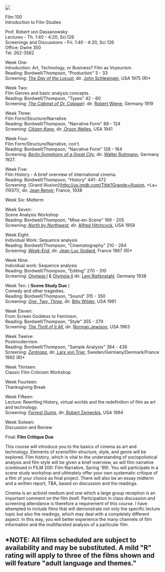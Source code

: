 ![](studentfocus.gif)

Film 100  
Introduction to Film Studies

Prof. Robert von Dassanowsky  
Lectures - Th. 1:40 - 4:20, Sci.126  
Screenings and Discussions - Fri. 1:40 - 4:20, Sci 126  
Office: Dwire 350  
Tel: 262-3562

Week One:  
Introduction: Art, Technology, or Business?  Film as Voyeurism.  
Reading: Bordwell/Thompson, "Production" 3 - 33  
Screening: [_The Day of the
Locust_](http://us.imdb.com/Title?Day+of+the+Locust,+The+\(1975\)), dir. [John
Schlesinger](http://us.imdb.com/Name?Schlesinger,+John), USA 1975 (R)*

Week Two:  
Film Genres and basic analysis concepts.  
Reading: Bordwell/Thompson, "Types"  42 - 60  
Screening: _[The Cabinet of Dr.
Calagar](http://us.imdb.com/Title?Kabinett+des+Doktor+Caligari,+Das+\(1919\))i_.
dir. [Robert Wiene](http://us.imdb.com/Name?Wiene,+Robert), Germany 1919

Week Three:  
Film Form/Structure/Narrative.  
Reading: Bordwell/Thompson, "Narrative Form"  89 - 124  
Screening: [_Citizen Kane_](http://us.imdb.com/Title?Citizen+Kane+\(1941\)),
dir.[ Orson Welles](http://us.imdb.com/Name?Welles,+Orson), USA 1941

Week Four:  
Film Form/Structure/Narrative, con't.  
Reading: Bordwell/Thompson, "Narrative Form" 128 - 164  
Screening: [_Berlin:Symphony of a Great
City_](http://us.imdb.com/Title?Berlin%3A+Die+Sinfonie+der+Gro%DFstadt+\(1927\)),
dir. [Walter Ruttmann](http://us.imdb.com/Name?Ruttmann,+Walter), Germany
1927.

Week Five:  
Film History - A brief overview of international cinema.  
Reading: Bordwell/Thompson, "History" 441- 472  
Screening:  [Grand Illusion](http://us.imdb.com/Title?Grande+illusion,
+La+\(1937\)), dir. [Jean Renoir](http://us.imdb.com/Name?Renoir,+Jean),
France, 1938

Week Six: Midterm

Week Seven:  
Scene Analysis Workshop  
Reading: Bordwell/Thompson, "Mise-en-Scene" 169 - 205  
Screening:[ _North by
Northwest_](http://us.imdb.com/Title?North+by+Northwest+\(1959\)), dir.
[Alfred Hitchcock](http://us.imdb.com/Name?Hitchcock,+Alfred), USA 1959

Week Eight:  
Individual Work: Sequence analysis  
Reading: Bordwell/Thompson, "Cinematography"  210 -  264  
Screening: [_Week-End_](http://us.imdb.com/Title?Week-End+\(1967\)), dir.
[Jean-Luc Godard](http://us.imdb.com/Name?Godard,+Jean-Luc), France 1967 (R)*

Week Nine:  
Individual work: Sequence analysis  
Reading: Bordwell/Thompson, "Editing" 270 - 310  
Screening: [_Olympia
I_](http://us.imdb.com/Title?Olympia+1.+Teil+-+Fest+der+V%F6lker+\(1938\))  &
[Olympia
II](http://us.imdb.com/Title?Olympia+2.+Teil+-+Fest+der+Sch%F6nheit+\(1938\))
dir. [Leni Riefenstahl](http://us.imdb.com/Name?Riefenstahl,+Leni), Germany
1938

Week Ten: ( **Scene Study Due** )  
Comedy and other tragedies.  
Reading: Bordwell/Thompson, "Sound" 315 - 350  
Screening: [_One, Two,
Three_](http://us.imdb.com/Title?One,+Two,+Three+\(1961\)), dir. [Billy
Wilder](http://us.imdb.com/Name?Wilder,+Billy), USA 1961

Week Eleven:  
From Screen Goddess to Feminism.  
Reading: Bordwell/Thompson, "Style" 355 - 379  
Screening: [_The Thrill of it
All_](http://us.imdb.com/Title?Thrill+of+It+All,+The+\(1963\)), dir. [Norman
Jewison](http://us.imdb.com/Name?Jewison,+Norman), USA 1963

Week Twelve:  
Postmodernism.  
Reading: Bordwell/Thompson, "Sample Analysis" 384 - 436  
Screening: [_Zentropa_](http://us.imdb.com/Title?Europa+\(1991\)), dir.[ Lars
von Trier](http://us.imdb.com/Name?von+Trier,+Lars),
Sweden/Germany/Denmark/France 1992 (R)*

Week Thirteen:  
Classic Film Criticism Workshop

Week Fourteen:  
Thanksgiving Break

Week Fifteen:  
Lecture: Rewriting History, virtual worlds and the redefinition of film as art
and technology.  
Screening: [_Forrest Gump_](http://us.imdb.com/Title?Forrest+Gump+\(1994\)),
dir.[ Robert Zemeckis](http://us.imdb.com/Name?Zemeckis,+Robert), USA 1994

Week Sixteen:  
Discussion and Review

Final: **Film Critique Due**

This course will introduce you to the basics of cinema as art and technology.
Elements of scene/film structure, style, and genre will be explored.   Film
history, which is vital to the understanding of sociopoliotical analysis and
film style will be given a brief overview, as will film narrative (continued
in FILM 200: Film Narrative, Spring '99).  You will participate in a scene
study workshop and ultimately offer your own systematic critique of a film of
your choice as final project.   There will also be an essay midterm and a
written report, TBA, based on discussion and the readings.

Cinema is an activist medium and one which a large group reception is an
important comment on the film itself.  Participation in class discussion and
screening attendance is therefore a requirement of this course.  I have
attempted to include films that will demonstrate not only the specific lecture
topic but also the readings, which may deal with a completely different
aspect.  In this way, you will better experience the many channels of film
information and the multifaceted analysis of a particular film.

*NOTE: All films scheduled are subject to availability and may be substituted. A mild "R" rating will apply to three of the films shown and will feature "adult language and themes."  
---

